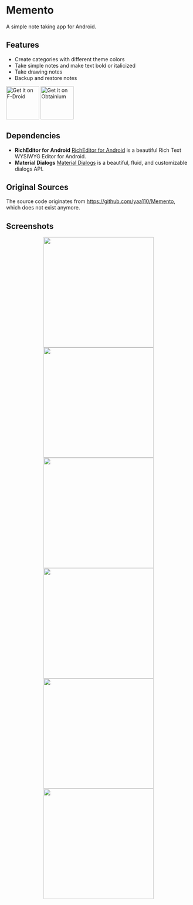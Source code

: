 Memento
=======

A simple note taking app for Android.

## Features

- Create categories with different theme colors
- Take simple notes and make text bold or italicized
- Take drawing notes
- Backup and restore notes

[<img src="fdroid.png" alt="Get it on F-Droid" height="90">](https://f-droid.org/en/packages/de.mwarning.memento/)
[<img src="obtainium.png" alt="Get it on Obtainium" height="90">](https://apps.obtainium.imranr.dev/redirect?r=obtainium://app/%7B%22id%22%3A%22de.mwarning.memento%22%2C%22url%22%3A%22https%3A%2F%2Fgithub.com%2Fmwarning%2FMemento%22%2C%22author%22%3A%22mwarning%22%2C%22name%22%3A%22Memento%22%2C%22preferredApkIndex%22%3A0%2C%22additionalSettings%22%3A%22%7B%5C%22includePrereleases%5C%22%3Afalse%2C%5C%22fallbackToOlderReleases%5C%22%3Atrue%2C%5C%22filterReleaseTitlesByRegEx%5C%22%3A%5C%22%5C%22%2C%5C%22filterReleaseNotesByRegEx%5C%22%3A%5C%22%5C%22%2C%5C%22verifyLatestTag%5C%22%3Afalse%2C%5C%22sortMethodChoice%5C%22%3A%5C%22date%5C%22%2C%5C%22useLatestAssetDateAsReleaseDate%5C%22%3Afalse%2C%5C%22releaseTitleAsVersion%5C%22%3Afalse%2C%5C%22trackOnly%5C%22%3Afalse%2C%5C%22versionExtractionRegEx%5C%22%3A%5C%22%5C%22%2C%5C%22matchGroupToUse%5C%22%3A%5C%22%5C%22%2C%5C%22versionDetection%5C%22%3Atrue%2C%5C%22releaseDateAsVersion%5C%22%3Afalse%2C%5C%22useVersionCodeAsOSVersion%5C%22%3Afalse%2C%5C%22apkFilterRegEx%5C%22%3A%5C%22%5C%22%2C%5C%22invertAPKFilter%5C%22%3Afalse%2C%5C%22autoApkFilterByArch%5C%22%3Atrue%2C%5C%22appName%5C%22%3A%5C%22%5C%22%2C%5C%22appAuthor%5C%22%3A%5C%22%5C%22%2C%5C%22shizukuPretendToBeGooglePlay%5C%22%3Afalse%2C%5C%22allowInsecure%5C%22%3Afalse%2C%5C%22exemptFromBackgroundUpdates%5C%22%3Afalse%2C%5C%22skipUpdateNotifications%5C%22%3Afalse%2C%5C%22about%5C%22%3A%5C%22%5C%22%2C%5C%22refreshBeforeDownload%5C%22%3Afalse%7D%22%2C%22overrideSource%22%3Anull%7D)

## Dependencies

- **RichEditor for Android** [RichEditor for Android](https://github.com/wasabeef/richeditor-android) is a beautiful Rich Text WYSIWYG Editor for Android.
- **Material Dialogs** [Material Dialogs](https://github.com/afollestad/material-dialogs) is a beautiful, fluid, and customizable dialogs API.

## Original Sources

The source code originates from https://github.com/yaa110/Memento, which does not exist anymore.

## Screenshots

<p align="center">
<img src="metadata/en-US/images/phoneScreenshots/001.png" width="300"> <img src="metadata/en-US/images/phoneScreenshots/002.png" width="300"> <img src="metadata/en-US/images/phoneScreenshots/003.png" width="300"> <img src="metadata/en-US/images/phoneScreenshots/004.png" width="300"> <img src="metadata/en-US/images/phoneScreenshots/005.png" width="300">  <img src="metadata/en-US/images/phoneScreenshots/006.png" width="300">
</p>
